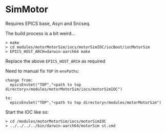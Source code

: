 # SimMotor

Requires EPICS base, Asyn and Sncseq.

The build process is a bit weird...

```
> make
> cd modules/motorMotorSim/iocs/motorSimIOC/iocBoot/iocMotorSim
> EPICS_HOST_ARCH=darwin-aarch64 make
```
Replace the above `EPICS_HOST_ARCH` as required

Need to manual fix `TOP` in `envPaths`:
```
change from:
  epicsEnvSet("TOP","<path to top directory>/modules/motorMotorSim/iocs/motorSimIOC")

to:
  epicsEnvSet("TOP","<path to top directory>/modules/motorMotorSim")
```

Start the IOC like so:
```
> cd /modules/motorMotorSim/iocs/motorSimIOC
> ../../../../bin/darwin-aarch64/motorSim st.cmd
```
